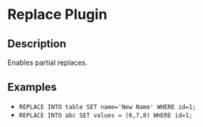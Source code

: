 # Replace Plugin

## Description
Enables partial replaces.

## Examples
- `REPLACE INTO table SET name='New Name' WHERE id=1;`
- `REPLACE INTO abc SET values = (6,7,8) WHERE id=1;`
